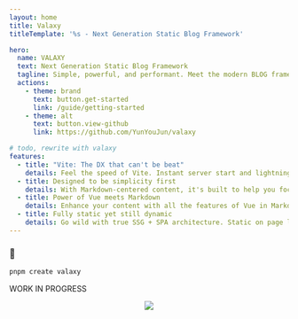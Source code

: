 ```yaml
---
layout: home
title: Valaxy
titleTemplate: '%s - Next Generation Static Blog Framework'

hero:
  name: VALAXY
  text: Next Generation Static Blog Framework
  tagline: Simple, powerful, and performant. Meet the modern BLOG framework you've always wanted.
  actions:
    - theme: brand
      text: button.get-started
      link: /guide/getting-started
    - theme: alt
      text: button.view-github
      link: https://github.com/YunYouJun/valaxy

# todo, rewrite with valaxy
features:
  - title: "Vite: The DX that can't be beat"
    details: Feel the speed of Vite. Instant server start and lightning fast HMR that stays fast regardless of the app size.
  - title: Designed to be simplicity first
    details: With Markdown-centered content, it's built to help you focus on writing and deployed with minimum configuration.
  - title: Power of Vue meets Markdown
    details: Enhance your content with all the features of Vue in Markdown, while being able to customize your site with Vue.
  - title: Fully static yet still dynamic
    details: Go wild with true SSG + SPA architecture. Static on page load, but engage users with 100% interactivity from there.
---
```


<div m="auto y-8" text="center" font="black">
<h3 text="3xl">🧪</h3>

```bash
pnpm create valaxy
```

<span text="4xl">WORK IN PROGRESS</span>

</div>

<p align="center">
  <a href="https://sponsors.yunyoujun.cn">
    <img src="https://sponsors.yunyoujun.cn/sponsors.svg">
  </a>
</p>
